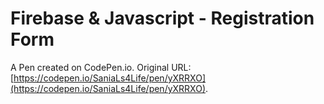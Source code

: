 # Firebase & Javascript - Registration Form

A Pen created on CodePen.io. Original URL: [https://codepen.io/SaniaLs4Life/pen/yXRRXO](https://codepen.io/SaniaLs4Life/pen/yXRRXO).


